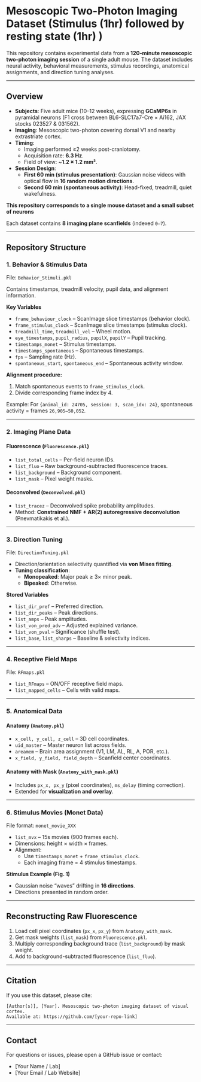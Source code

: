 # Mesoscopic Two-Photon Imaging Dataset (Stimulus (1hr) followed by resting state (1hr) )

This repository contains experimental data from a **120-minute mesoscopic two-photon imaging session** of a single adult mouse. The dataset includes neural activity, behavioral measurements, stimulus recordings, anatomical assignments, and direction tuning analyses.  

---

##  Overview  

- **Subjects**: Five adult mice (10–12 weeks), expressing **GCaMP6s** in pyramidal neurons (F1 cross between BL6-SLC17a7-Cre × Ai162, JAX stocks 023527 & 031562).  
- **Imaging**: Mesoscopic two-photon covering dorsal V1 and nearby extrastriate cortex.  
- **Timing**:  
  - Imaging performed ≥2 weeks post-craniotomy.  
  - Acquisition rate: **6.3 Hz**.  
  - Field of view: ~**1.2 × 1.2 mm²**.  
- **Session Design**:  
  - **First 60 min (stimulus presentation)**: Gaussian noise videos with optical flow in **16 random motion directions**.  
  - **Second 60 min (spontaneous activity)**: Head-fixed, treadmill, quiet wakefulness.  

**This repository corresponds to a single mouse dataset and a small subset of neurons**  

Each dataset contains **8 imaging plane scanfields** (indexed `0–7`).  

---

## Repository Structure  

### 1. **Behavior & Stimulus Data**  
File: `Behavior_Stimuli.pkl`  

Contains timestamps, treadmill velocity, pupil data, and alignment information.  

**Key Variables**  
- `frame_behaviour_clock` – ScanImage slice timestamps (behavior clock).  
- `frame_stimulus_clock` – ScanImage slice timestamps (stimulus clock).  
- `treadmill_time`, `treadmill_vel` – Wheel motion.  
- `eye_timestamps`, `pupil_radius`, `pupilX`, `pupilY` – Pupil tracking.  
- `timestamps_monet` – Stimulus timestamps.  
- `timestamps_spontaneous` – Spontaneous timestamps.  
- `fps` – Sampling rate (Hz).  
- `spontaneous_start`, `spontaneous_end` – Spontaneous activity window.  

**Alignment procedure:**  
1. Match spontaneous events to `frame_stimulus_clock`.  
2. Divide corresponding frame index by 4.  

Example: For `{animal_id: 24705, session: 3, scan_idx: 24}`, spontaneous activity = frames `26,905–50,052`.  

---

### 2. **Imaging Plane Data**  

#### Fluorescence (`Fluorescence.pkl`)  
- `list_total_cells` – Per-field neuron IDs.  
- `list_fluo` – Raw background-subtracted fluorescence traces.  
- `list_background` – Background component.  
- `list_mask` – Pixel weight masks.  

#### Deconvolved (`Deconvolved.pkl`)  
- `list_tracez` – Deconvolved spike probability amplitudes.  
- Method: **Constrained NMF + AR(2) autoregressive deconvolution** (Pnevmatikakis et al.).  

---

### 3. **Direction Tuning**  
File: `DirectionTuning.pkl`  

- Direction/orientation selectivity quantified via **von Mises fitting**.  
- **Tuning classification**:  
  - **Monopeaked**: Major peak ≥ 3× minor peak.  
  - **Bipeaked**: Otherwise.  

**Stored Variables**  
- `list_dir_pref` – Preferred direction.  
- `list_dir_peaks` – Peak directions.  
- `list_amps` – Peak amplitudes.  
- `list_von_pred_adv` – Adjusted explained variance.  
- `list_von_pval` – Significance (shuffle test).  
- `list_base`, `list_sharps` – Baseline & selectivity indices.  

---

### 4. **Receptive Field Maps**  
File: `RFmaps.pkl`  

- `list_RFmaps` – ON/OFF receptive field maps.  
- `list_mapped_cells` – Cells with valid maps.  

---

### 5. **Anatomical Data**  

#### Anatomy (`Anatomy.pkl`)  
- `x_cell, y_cell, z_cell` – 3D cell coordinates.  
- `uid_master` – Master neuron list across fields.  
- `areamem` – Brain area assignment (V1, LM, AL, RL, A, POR, etc.).  
- `x_field, y_field, field_depth` – Scanfield center coordinates.  

#### Anatomy with Mask (`Anatomy_with_mask.pkl`)  
- Includes `px_x, px_y` (pixel coordinates), `ms_delay` (timing correction).  
- Extended for **visualization and overlay**.  

---

### 6. **Stimulus Movies (Monet Data)**  
File format: `monet_movie_XXX`  

- `list_mvx` – 15s movies (900 frames each).  
- Dimensions: height × width × frames.  
- Alignment:  
  - Use `timestamps_monet` + `frame_stimulus_clock`.  
  - Each imaging frame = 4 stimulus timestamps.  

**Stimulus Example (Fig. 1)**  
- Gaussian noise “waves” drifting in **16 directions**.  
- Directions presented in random order.  

---

## Reconstructing Raw Fluorescence  

1. Load cell pixel coordinates (`px_x`, `px_y`) from `Anatomy_with_mask`.  
2. Get mask weights (`list_mask`) from `Fluorescence.pkl`.  
3. Multiply corresponding background trace (`list_background`) by mask weight.  
4. Add to background-subtracted fluorescence (`list_fluo`).  

---

## Citation  

If you use this dataset, please cite:  
```
[Author(s)], [Year]. Mesoscopic two-photon imaging dataset of visual cortex. 
Available at: https://github.com/[your-repo-link]
```

---

## Contact  

For questions or issues, please open a GitHub issue or contact:  
- [Your Name / Lab]  
- [Your Email / Lab Website]  
